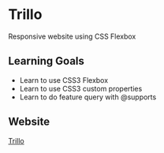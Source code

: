 # Trillo

Responsive website using CSS Flexbox

## Learning Goals
- Learn to use CSS3 Flexbox
- Learn to use CSS3 custom properties
- Learn to do feature query with @supports

## Website
[Trillo](https://daxwann.github.io/Trillo/)